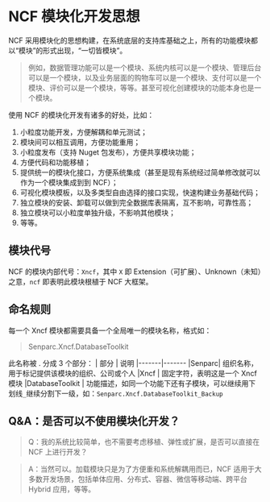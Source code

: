 # NCF 模块化开发思想

NCF 采用模块化的思想构建，在系统底层的支持库基础之上，所有的功能模块都以“模块”的形式出现，“一切皆模块”。

> 例如，数据管理功能可以是一个模块、系统内核可以是一个模块、管理后台可以是一个模块，以及业务层面的购物车可以是一个模块、支付可以是一个模块、评价可以是一个模块，等等。甚至可视化创建模块的功能本身也是一个模块。

使用 NCF 的模块化开发有诸多的好处，比如：

1. 小粒度功能开发，方便解耦和单元测试；
1. 模块间可以相互调用，方便功能重用；
1. 小粒度发布（支持 Nuget 包发布），方便共享模块功能；
1. 方便代码和功能移植；
1. 提供统一的模块化接口，方便系统集成（甚至是现有系统经过简单修改就可以作为一个模块集成到到 NCF）；
1. 可视化模块模板，以及多类型自由选择的接口实现，快速构建业务基础代码；
1. 独立模块的安装、卸载可以做到完全数据库表隔离，互不影响，可靠性高；
1. 独立模块可以小粒度单独升级，不影响其他模块；
1. 等等。



## 模块代号
NCF 的模块内部代号：`Xncf`，其中 `X` 即 Extension（可扩展）、Unknown（未知）之意，`ncf` 即表明此模块根植于 NCF 大框架。

## 命名规则

每一个 Xncf 模块都需要具备一个全局唯一的模块名称，格式如：

> Senparc.Xncf.DatabaseToolkit

此名称被 . 分成 3 个部分：
| 部分   | 说明
|-------|-------
|Senparc| 组织名称，用于标记提供该模块的组织、公司或个人
|Xncf   |  固定字符，表明这是一个 Xncf 模块
|DatabaseToolkit |  功能描述，如同一个功能下还有子模块，可以继续用下划线`_`继续分割下一级，如：`Senparc.Xncf.DatabaseToolkit_Backup`


## Q&A：是否可以不使用模块化开发？

> Q：我的系统比较简单，也不需要考虑移植、弹性或扩展，是否可以直接在 NCF 上进行开发？

> A：当然可以。加载模块只是为了方便重和系统解耦用而已，NCF 适用于大多数开发场景，包括单体应用、分布式、容器、微信等移动端、跨平台 Hybrid 应用，等等。
